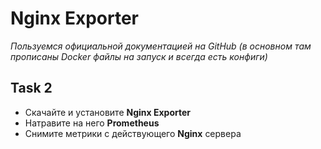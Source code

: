 # Nginx Exporter

_Пользуемся официальной документацией на GitHub (в основном там прописаны Docker файлы на запуск и всегда есть конфиги)_

## Task 2

- Скачайте и установите **Nginx Exporter**
- Натравите на него **Prometheus**
- Снимите метрики с действующего **Nginx** сервера
